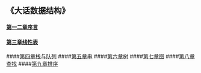 ## 《大话数据结构》

#### [第一二章序言](index.md)
#### [第三章线性表](list.md)
####[第四章栈与队列](stack&queue.md)
####[第五章串](string.md)
####[第六章树](tree.md)
####[第七章图](graph.md)
####[第八章查找](search.md)
####[第九章排序](sort.md)
